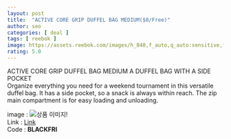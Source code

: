 ```yaml
---
layout: post
title:  "ACTIVE CORE GRIP DUFFEL BAG MEDIUM($0/Free)"
author: seo
categories: [ deal ]
tags: [ reebok ]
image: https://assets.reebok.com/images/h_840,f_auto,q_auto:sensitive,fl_lossy/e4b8b8047f6c4ad68f8cabc100eaa696_9366/Active_Core_Grip_Duffel_Bag_Medium_Burgundy_GH0356_01_standard.jpg
rating: 5.0
---
```


ACTIVE CORE GRIP DUFFEL BAG MEDIUM
A DUFFEL BAG WITH A SIDE POCKET<br>
Organize everything you need for a weekend tournament in this versatile duffel bag. It has a side pocket, so a snack is always within reach. The zip main compartment is for easy loading and unloading.

image : ![상품 이미지!](https://seoys.github.io/deals/images/2020112601.png)<br>
Link : [Link](https://www.reebok.com/us/black_friday-free_bag)<br>
Code : <strong>BLACKFRI</strong>

